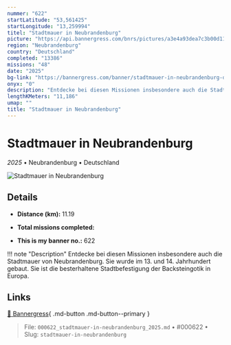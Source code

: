 ```yaml
---
nummer: "622"
startLatitude: "53,561425"
startLongitude: "13,259994"
titel: "Stadtmauer in Neubrandenburg"
picture: "https://api.bannergress.com/bnrs/pictures/a3e4a93dea7c3b00d11dfa7c64c2d3d2"
region: "Neubrandenburg"
country: "Deutschland"
completed: "13386"
missions: "48"
date: "2025"
bg-link: "https://bannergress.com/banner/stadtmauer-in-neubrandenburg-db62"
onyx: "0"
description: "Entdecke bei diesen Missionen insbesondere auch die Stadtmauer von Neubrandenburg. Sie wurde im 13. und 14. Jahrhundert gebaut. Sie ist die besterhaltene Stadtbefestigung der Backsteingotik in Europa."
lengthKMeters: "11,186"
umap: ""
title: "Stadtmauer in Neubrandenburg"
---
```

# Stadtmauer in Neubrandenburg

*2025* • Neubrandenburg • Deutschland

![Stadtmauer in Neubrandenburg](https://api.bannergress.com/bnrs/pictures/a3e4a93dea7c3b00d11dfa7c64c2d3d2)

## Details
- **Distance (km):** 11.19

- **Total missions completed:** 
- **This is my banner no.:** 622


!!! note "Description"
    Entdecke bei diesen Missionen insbesondere auch die Stadtmauer von Neubrandenburg. Sie wurde im 13. und 14. Jahrhundert gebaut. Sie ist die besterhaltene Stadtbefestigung der Backsteingotik in Europa.



## Links
[🔗 Bannergress](https://bannergress.com/banner/stadtmauer-in-neubrandenburg-db62){ .md-button .md-button--primary }



> File: `000622_stadtmauer-in-neubrandenburg_2025.md` • #000622 • Slug: `stadtmauer-in-neubrandenburg`
